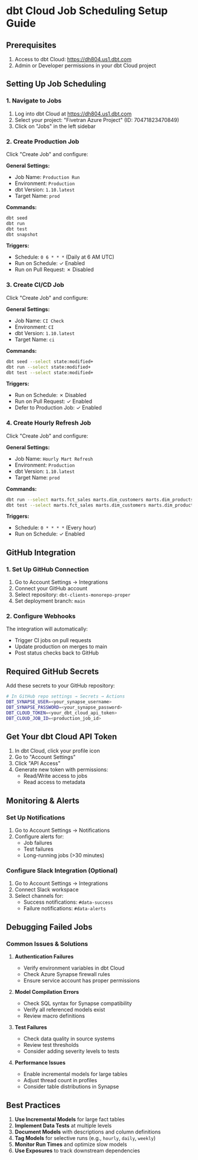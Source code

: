 # dbt Cloud Job Scheduling Setup Guide

## Prerequisites
1. Access to dbt Cloud: https://dh804.us1.dbt.com
2. Admin or Developer permissions in your dbt Cloud project

## Setting Up Job Scheduling

### 1. Navigate to Jobs
1. Log into dbt Cloud at https://dh804.us1.dbt.com
2. Select your project: "Fivetran Azure Project" (ID: 70471823470849)
3. Click on "Jobs" in the left sidebar

### 2. Create Production Job
Click "Create Job" and configure:

**General Settings:**
- Job Name: `Production Run`
- Environment: `Production`
- dbt Version: `1.10.latest`
- Target Name: `prod`

**Commands:**
```bash
dbt seed
dbt run
dbt test
dbt snapshot
```

**Triggers:**
- Schedule: `0 6 * * *` (Daily at 6 AM UTC)
- Run on Schedule: ✓ Enabled
- Run on Pull Request: ✗ Disabled

### 3. Create CI/CD Job
Click "Create Job" and configure:

**General Settings:**
- Job Name: `CI Check`
- Environment: `CI`
- dbt Version: `1.10.latest`
- Target Name: `ci`

**Commands:**
```bash
dbt seed --select state:modified+
dbt run --select state:modified+
dbt test --select state:modified+
```

**Triggers:**
- Run on Schedule: ✗ Disabled
- Run on Pull Request: ✓ Enabled
- Defer to Production Job: ✓ Enabled

### 4. Create Hourly Refresh Job
Click "Create Job" and configure:

**General Settings:**
- Job Name: `Hourly Mart Refresh`
- Environment: `Production`
- dbt Version: `1.10.latest`
- Target Name: `prod`

**Commands:**
```bash
dbt run --select marts.fct_sales marts.dim_customers marts.dim_products
dbt test --select marts.fct_sales marts.dim_customers marts.dim_products
```

**Triggers:**
- Schedule: `0 * * * *` (Every hour)
- Run on Schedule: ✓ Enabled

## GitHub Integration

### 1. Set Up GitHub Connection
1. Go to Account Settings → Integrations
2. Connect your GitHub account
3. Select repository: `dbt-clients-monorepo-proper`
4. Set deployment branch: `main`

### 2. Configure Webhooks
The integration will automatically:
- Trigger CI jobs on pull requests
- Update production on merges to main
- Post status checks back to GitHub

## Required GitHub Secrets

Add these secrets to your GitHub repository:

```bash
# In GitHub repo settings → Secrets → Actions
DBT_SYNAPSE_USER=<your_synapse_username>
DBT_SYNAPSE_PASSWORD=<your_synapse_password>
DBT_CLOUD_TOKEN=<your_dbt_cloud_api_token>
DBT_CLOUD_JOB_ID=<production_job_id>
```

## Get Your dbt Cloud API Token

1. In dbt Cloud, click your profile icon
2. Go to "Account Settings"
3. Click "API Access"
4. Generate new token with permissions:
   - Read/Write access to jobs
   - Read access to metadata

## Monitoring & Alerts

### Set Up Notifications
1. Go to Account Settings → Notifications
2. Configure alerts for:
   - Job failures
   - Test failures
   - Long-running jobs (>30 minutes)

### Configure Slack Integration (Optional)
1. Go to Account Settings → Integrations
2. Connect Slack workspace
3. Select channels for:
   - Success notifications: `#data-success`
   - Failure notifications: `#data-alerts`

## Debugging Failed Jobs

### Common Issues & Solutions

1. **Authentication Failures**
   - Verify environment variables in dbt Cloud
   - Check Azure Synapse firewall rules
   - Ensure service account has proper permissions

2. **Model Compilation Errors**
   - Check SQL syntax for Synapse compatibility
   - Verify all referenced models exist
   - Review macro definitions

3. **Test Failures**
   - Check data quality in source systems
   - Review test thresholds
   - Consider adding severity levels to tests

4. **Performance Issues**
   - Enable incremental models for large tables
   - Adjust thread count in profiles
   - Consider table distributions in Synapse

## Best Practices

1. **Use Incremental Models** for large fact tables
2. **Implement Data Tests** at multiple levels
3. **Document Models** with descriptions and column definitions
4. **Tag Models** for selective runs (e.g., `hourly`, `daily`, `weekly`)
5. **Monitor Run Times** and optimize slow models
6. **Use Exposures** to track downstream dependencies